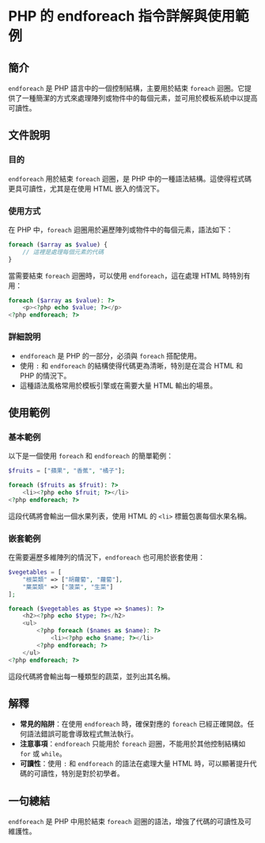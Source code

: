 <!--
Meta Description: # PHP 的 endforeach 指令詳解與使用範例 ## 簡介 `endforeach` 是 PHP 語言中的一個控制結構，主要用於結束 `foreach` 迴圈。它提供了一種簡潔的方式來處理陣列或物件中的每個元素，並可用於模板系統中以提高可讀性。 ## 文件說明 ### 目的 `endfor...
Meta Keywords: php, endforeach, foreach, html, echo
-->

# PHP 的 endforeach 指令詳解與使用範例

## 簡介
`endforeach` 是 PHP 語言中的一個控制結構，主要用於結束 `foreach` 迴圈。它提供了一種簡潔的方式來處理陣列或物件中的每個元素，並可用於模板系統中以提高可讀性。

## 文件說明
### 目的
`endforeach` 用於結束 `foreach` 迴圈，是 PHP 中的一種語法結構。這使得程式碼更具可讀性，尤其是在使用 HTML 嵌入的情況下。

### 使用方式
在 PHP 中，`foreach` 迴圈用於遍歷陣列或物件中的每個元素，語法如下：

```php
foreach ($array as $value) {
    // 這裡是處理每個元素的代碼
}
```

當需要結束 `foreach` 迴圈時，可以使用 `endforeach`，這在處理 HTML 時特別有用：

```php
foreach ($array as $value): ?>
    <p><?php echo $value; ?></p>
<?php endforeach; ?>
```

### 詳細說明
- `endforeach` 是 PHP 的一部分，必須與 `foreach` 搭配使用。
- 使用 `:` 和 `endforeach` 的結構使得代碼更為清晰，特別是在混合 HTML 和 PHP 的情況下。
- 這種語法風格常用於模板引擎或在需要大量 HTML 輸出的場景。

## 使用範例
### 基本範例
以下是一個使用 `foreach` 和 `endforeach` 的簡單範例：

```php
$fruits = ["蘋果", "香蕉", "橘子"];

foreach ($fruits as $fruit): ?>
    <li><?php echo $fruit; ?></li>
<?php endforeach; ?>
```

這段代碼將會輸出一個水果列表，使用 HTML 的 `<li>` 標籤包裹每個水果名稱。

### 嵌套範例
在需要遍歷多維陣列的情況下，`endforeach` 也可用於嵌套使用：

```php
$vegetables = [
    "根菜類" => ["胡蘿蔔", "蘿蔔"],
    "葉菜類" => ["菠菜", "生菜"]
];

foreach ($vegetables as $type => $names): ?>
    <h2><?php echo $type; ?></h2>
    <ul>
        <?php foreach ($names as $name): ?>
            <li><?php echo $name; ?></li>
        <?php endforeach; ?>
    </ul>
<?php endforeach; ?>
```

這段代碼將會輸出每一種類型的蔬菜，並列出其名稱。

## 解釋
- **常見的陷阱**：在使用 `endforeach` 時，確保對應的 `foreach` 已經正確開啟。任何語法錯誤可能會導致程式無法執行。
- **注意事項**：`endforeach` 只能用於 `foreach` 迴圈，不能用於其他控制結構如 `for` 或 `while`。
- **可讀性**：使用 `:` 和 `endforeach` 的語法在處理大量 HTML 時，可以顯著提升代碼的可讀性，特別是對於初學者。

## 一句總結
`endforeach` 是 PHP 中用於結束 `foreach` 迴圈的語法，增強了代碼的可讀性及可維護性。